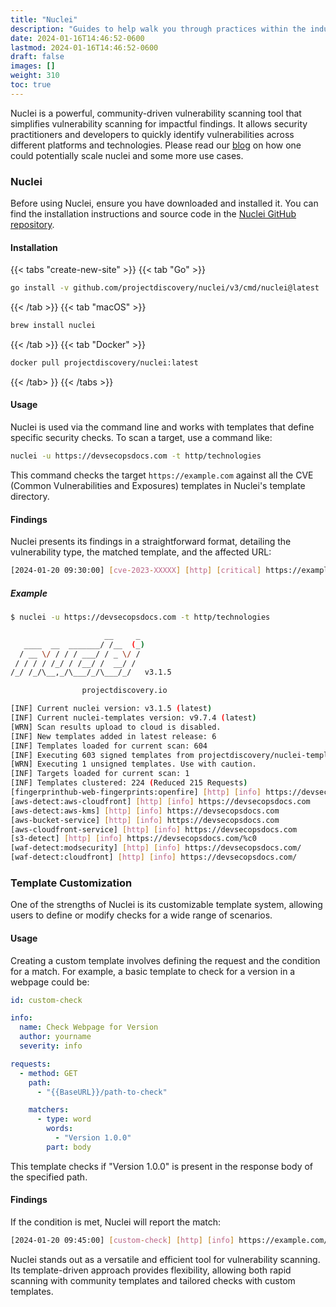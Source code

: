```yaml
---
title: "Nuclei"
description: "Guides to help walk you through practices within the industry."
date: 2024-01-16T14:46:52-0600
lastmod: 2024-01-16T14:46:52-0600
draft: false
images: []
weight: 310
toc: true
---
```


Nuclei is a powerful, community-driven vulnerability scanning tool that simplifies vulnerability scanning for impactful findings. It allows security practitioners and developers to quickly identify vulnerabilities across different platforms and technologies. Please read our [blog](/blog/nuclear-pond/) on how one could potentially scale nuclei and some more use cases.

### Nuclei

Before using Nuclei, ensure you have downloaded and installed it. You can find the installation instructions and source code in the [Nuclei GitHub repository](https://github.com/projectdiscovery/nuclei).

#### Installation

{{< tabs "create-new-site" >}}
{{< tab "Go" >}}

```bash
go install -v github.com/projectdiscovery/nuclei/v3/cmd/nuclei@latest
```

{{< /tab >}}
{{< tab "macOS" >}}

```bash
brew install nuclei
```

{{< /tab >}}
{{< tab "Docker" >}}

```bash
docker pull projectdiscovery/nuclei:latest
```
{{< /tab> }}
{{< /tabs >}}

#### Usage

Nuclei is used via the command line and works with templates that define specific security checks. To scan a target, use a command like:

```bash
nuclei -u https://devsecopsdocs.com -t http/technologies
```

This command checks the target `https://example.com` against all the CVE (Common Vulnerabilities and Exposures) templates in Nuclei's template directory.

#### Findings

Nuclei presents its findings in a straightforward format, detailing the vulnerability type, the matched template, and the affected URL:

```bash
[2024-01-20 09:30:00] [cve-2023-XXXXX] [http] [critical] https://example.com/vulnerable-path
```

##### Example

```bash
$ nuclei -u https://devsecopsdocs.com -t http/technologies        

                     __     _
   ____  __  _______/ /__  (_)
  / __ \/ / / / ___/ / _ \/ /
 / / / / /_/ / /__/ /  __/ /
/_/ /_/\__,_/\___/_/\___/_/   v3.1.5

                projectdiscovery.io

[INF] Current nuclei version: v3.1.5 (latest)
[INF] Current nuclei-templates version: v9.7.4 (latest)
[WRN] Scan results upload to cloud is disabled.
[INF] New templates added in latest release: 6
[INF] Templates loaded for current scan: 604
[INF] Executing 603 signed templates from projectdiscovery/nuclei-templates
[WRN] Executing 1 unsigned templates. Use with caution.
[INF] Targets loaded for current scan: 1
[INF] Templates clustered: 224 (Reduced 215 Requests)
[fingerprinthub-web-fingerprints:openfire] [http] [info] https://devsecopsdocs.com
[aws-detect:aws-cloudfront] [http] [info] https://devsecopsdocs.com
[aws-detect:aws-kms] [http] [info] https://devsecopsdocs.com
[aws-bucket-service] [http] [info] https://devsecopsdocs.com
[aws-cloudfront-service] [http] [info] https://devsecopsdocs.com
[s3-detect] [http] [info] https://devsecopsdocs.com/%c0
[waf-detect:modsecurity] [http] [info] https://devsecopsdocs.com/
[waf-detect:cloudfront] [http] [info] https://devsecopsdocs.com/
```

### Template Customization

One of the strengths of Nuclei is its customizable template system, allowing users to define or modify checks for a wide range of scenarios.

#### Usage

Creating a custom template involves defining the request and the condition for a match. For example, a basic template to check for a version in a webpage could be:

```yaml
id: custom-check

info:
  name: Check Webpage for Version
  author: yourname
  severity: info

requests:
  - method: GET
    path:
      - "{{BaseURL}}/path-to-check"

    matchers:
      - type: word
        words:
          - "Version 1.0.0"
        part: body
```

This template checks if "Version 1.0.0" is present in the response body of the specified path.

#### Findings

If the condition is met, Nuclei will report the match:

```bash
[2024-01-20 09:45:00] [custom-check] [http] [info] https://example.com/path-to-check
```

Nuclei stands out as a versatile and efficient tool for vulnerability scanning. Its template-driven approach provides flexibility, allowing both rapid scanning with community templates and tailored checks with custom templates.
